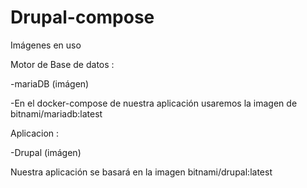 # Drupal-compose

Imágenes en uso

Motor de Base de datos :

-mariaDB (imágen)

-En el docker-compose de nuestra aplicación usaremos la imagen de bitnami/mariadb:latest

Aplicacion : 

-Drupal (imágen)

Nuestra aplicación se basará en la imagen bitnami/drupal:latest
